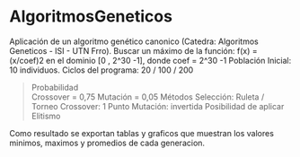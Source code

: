 # AlgoritmosGeneticos
Aplicación de un algoritmo genético canonico (Catedra: Algoritmos Geneticos - ISI - UTN Frro). 
Buscar un máximo de la función: f(x) = (x/coef)2 en el dominio [0 , 2^30 -1], donde coef = 2^30 -1
Población Inicial: 10 individuos.
Ciclos del programa: 20 / 100 / 200
> Probabilidad  
  Crossover = 0,75
  Mutación = 0,05
> Métodos 
  Selección: Ruleta / Torneo
  Crossover: 1 Punto
  Mutación: invertida
Posibilidad de aplicar Elitismo

Como resultado se exportan tablas y graficos que muestran los valores minimos, maximos y promedios de cada generacion.
